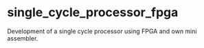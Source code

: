 # single_cycle_processor_fpga
Development of a single cycle processor using FPGA and own mini assembler.
